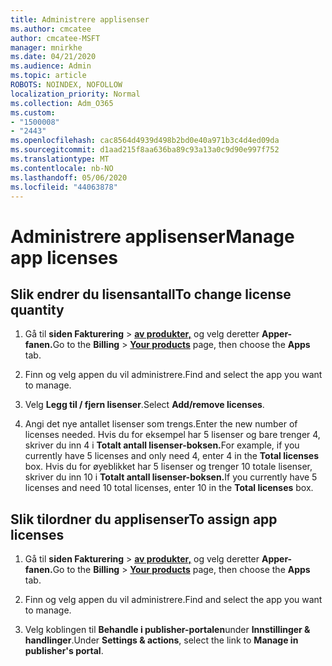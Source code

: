 ```yaml
---
title: Administrere applisenser
ms.author: cmcatee
author: cmcatee-MSFT
manager: mnirkhe
ms.date: 04/21/2020
ms.audience: Admin
ms.topic: article
ROBOTS: NOINDEX, NOFOLLOW
localization_priority: Normal
ms.collection: Adm_O365
ms.custom:
- "1500008"
- "2443"
ms.openlocfilehash: cac8564d4939d498b2bd0e40a971b3c4d4ed09da
ms.sourcegitcommit: d1aad215f8aa636ba89c93a13a0c9d90e997f752
ms.translationtype: MT
ms.contentlocale: nb-NO
ms.lasthandoff: 05/06/2020
ms.locfileid: "44063878"
---
```

# <a name="manage-app-licenses"></a><span data-ttu-id="31df7-102">Administrere applisenser</span><span class="sxs-lookup"><span data-stu-id="31df7-102">Manage app licenses</span></span>

## <a name="to-change-license-quantity"></a><span data-ttu-id="31df7-103">Slik endrer du lisensantall</span><span class="sxs-lookup"><span data-stu-id="31df7-103">To change license quantity</span></span>

1. <span data-ttu-id="31df7-104">Gå til **siden Fakturering** > **[av produkter,](https://go.microsoft.com/fwlink/p/?linkid=842054)** og velg deretter **Apper-fanen.**</span><span class="sxs-lookup"><span data-stu-id="31df7-104">Go to the **Billing** > **[Your products](https://go.microsoft.com/fwlink/p/?linkid=842054)** page, then choose the **Apps** tab.</span></span>

2. <span data-ttu-id="31df7-105">Finn og velg appen du vil administrere.</span><span class="sxs-lookup"><span data-stu-id="31df7-105">Find and select the app you want to manage.</span></span>  

3. <span data-ttu-id="31df7-106">Velg **Legg til / fjern lisenser**.</span><span class="sxs-lookup"><span data-stu-id="31df7-106">Select **Add/remove licenses**.</span></span>

4. <span data-ttu-id="31df7-107">Angi det nye antallet lisenser som trengs.</span><span class="sxs-lookup"><span data-stu-id="31df7-107">Enter the new number of licenses needed.</span></span> <span data-ttu-id="31df7-108">Hvis du for eksempel har 5 lisenser og bare trenger 4, skriver du inn 4 i **Totalt antall lisenser-boksen.**</span><span class="sxs-lookup"><span data-stu-id="31df7-108">For example, if you currently have 5 licenses and only need 4, enter 4 in the **Total licenses** box.</span></span> <span data-ttu-id="31df7-109">Hvis du for øyeblikket har 5 lisenser og trenger 10 totale lisenser, skriver du inn 10 i **Totalt antall lisenser-boksen.**</span><span class="sxs-lookup"><span data-stu-id="31df7-109">If you currently have 5 licenses and need 10 total licenses, enter 10 in the **Total licenses** box.</span></span>

## <a name="to-assign-app-licenses"></a><span data-ttu-id="31df7-110">Slik tilordner du applisenser</span><span class="sxs-lookup"><span data-stu-id="31df7-110">To assign app licenses</span></span>

1. <span data-ttu-id="31df7-111">Gå til **siden Fakturering** > **[av produkter,](https://go.microsoft.com/fwlink/p/?linkid=842054)** og velg deretter **Apper-fanen.**</span><span class="sxs-lookup"><span data-stu-id="31df7-111">Go to the **Billing** > **[Your products](https://go.microsoft.com/fwlink/p/?linkid=842054)** page, then choose the **Apps** tab.</span></span>

2. <span data-ttu-id="31df7-112">Finn og velg appen du vil administrere.</span><span class="sxs-lookup"><span data-stu-id="31df7-112">Find and select the app you want to manage.</span></span>  

3. <span data-ttu-id="31df7-113">Velg koblingen til **Behandle i publisher-portalen**under **Innstillinger & handlinger**.</span><span class="sxs-lookup"><span data-stu-id="31df7-113">Under **Settings & actions**, select the link to **Manage in publisher's portal**.</span></span>